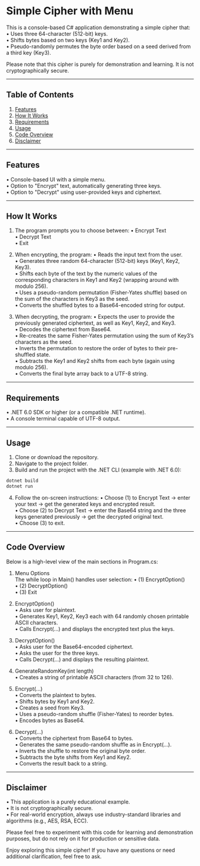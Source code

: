 # Simple Cipher with Menu

This is a console-based C# application demonstrating a simple cipher that:
• Uses three 64-character (512-bit) keys.  
• Shifts bytes based on two keys (Key1 and Key2).  
• Pseudo-randomly permutes the byte order based on a seed derived from a third key (Key3).

Please note that this cipher is purely for demonstration and learning. It is not cryptographically secure.

---

## Table of Contents

1. [Features](#features)
2. [How It Works](#how-it-works)
3. [Requirements](#requirements)
4. [Usage](#usage)
5. [Code Overview](#code-overview)
6. [Disclaimer](#disclaimer)

---

## Features

• Console-based UI with a simple menu.  
• Option to "Encrypt" text, automatically generating three keys.  
• Option to "Decrypt" using user-provided keys and ciphertext.

---

## How It Works

1. The program prompts you to choose between:
   • Encrypt Text  
   • Decrypt Text  
   • Exit

2. When encrypting, the program:
   • Reads the input text from the user.  
   • Generates three random 64-character (512-bit) keys (Key1, Key2, Key3).  
   • Shifts each byte of the text by the numeric values of the corresponding characters in Key1 and Key2 (wrapping around with modulo 256).  
   • Uses a pseudo-random permutation (Fisher-Yates shuffle) based on the sum of the characters in Key3 as the seed.  
   • Converts the shuffled bytes to a Base64-encoded string for output.

3. When decrypting, the program:
   • Expects the user to provide the previously generated ciphertext, as well as Key1, Key2, and Key3.  
   • Decodes the ciphertext from Base64.  
   • Re-creates the same Fisher-Yates permutation using the sum of Key3’s characters as the seed.  
   • Inverts the permutation to restore the order of bytes to their pre-shuffled state.  
   • Subtracts the Key1 and Key2 shifts from each byte (again using modulo 256).  
   • Converts the final byte array back to a UTF-8 string.

---

## Requirements

• .NET 6.0 SDK or higher (or a compatible .NET runtime).  
• A console terminal capable of UTF-8 output.

---

## Usage

1. Clone or download the repository.
2. Navigate to the project folder.
3. Build and run the project with the .NET CLI (example with .NET 6.0):

```bash
dotnet build
dotnet run
```

4. Follow the on-screen instructions:
   • Choose (1) to Encrypt Text -> enter your text -> get the generated keys and encrypted result.  
   • Choose (2) to Decrypt Text -> enter the Base64 string and the three keys generated previously -> get the decrypted original text.  
   • Choose (3) to exit.

---

## Code Overview

Below is a high-level view of the main sections in Program.cs:

1. Menu Options  
   The while loop in Main() handles user selection:
   • (1) EncryptOption()  
   • (2) DecryptOption()  
   • (3) Exit

2. EncryptOption()  
   • Asks user for plaintext.  
   • Generates Key1, Key2, Key3 each with 64 randomly chosen printable ASCII characters.  
   • Calls Encrypt(...) and displays the encrypted text plus the keys.

3. DecryptOption()  
   • Asks user for the Base64-encoded ciphertext.  
   • Asks the user for the three keys.  
   • Calls Decrypt(...) and displays the resulting plaintext.

4. GenerateRandomKey(int length)  
   • Creates a string of <length> printable ASCII characters (from 32 to 126).

5. Encrypt(...)  
   • Converts the plaintext to bytes.  
   • Shifts bytes by Key1 and Key2.  
   • Creates a seed from Key3.  
   • Uses a pseudo-random shuffle (Fisher-Yates) to reorder bytes.  
   • Encodes bytes as Base64.

6. Decrypt(...)  
   • Converts the ciphertext from Base64 to bytes.  
   • Generates the same pseudo-random shuffle as in Encrypt(...).  
   • Inverts the shuffle to restore the original byte order.  
   • Subtracts the byte shifts from Key1 and Key2.  
   • Converts the result back to a string.

---

## Disclaimer

• This application is a purely educational example.  
• It is not cryptographically secure.  
• For real-world encryption, always use industry-standard libraries and algorithms (e.g., AES, RSA, ECC).

Please feel free to experiment with this code for learning and demonstration purposes, but do not rely on it for production or sensitive data.

Enjoy exploring this simple cipher! If you have any questions or need additional clarification, feel free to ask.
